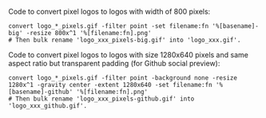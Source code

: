 Code to convert pixel logos to logos with width of 800 pixels:

```
convert logo_*_pixels.gif -filter point -set filename:fn '%[basename]-big' -resize 800x^1 '%[filename:fn].png'
# Then bulk rename 'logo_xxx_pixels-big.gif' into 'logo_xxx.gif'.
```

Code to convert pixel logos to logos with size 1280x640 pixels and same aspect ratio but transparent padding (for Github social preview):

```
convert logo_*_pixels.gif -filter point -background none -resize 1280x^1 -gravity center -extent 1280x640 -set filename:fn '%[basename]-github' '%[filename:fn].png'
# Then bulk rename 'logo_xxx_pixels-github.gif' into 'logo_xxx_github.gif'.
```

